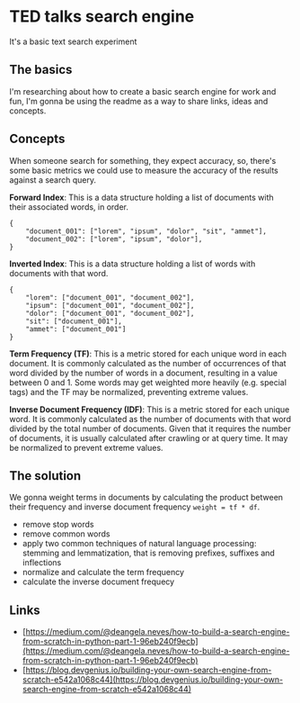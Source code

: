 # TED talks search engine

It's a basic text search experiment

## The basics

I'm researching about how to create a basic search engine for work and fun, I'm gonna be using the readme as a way to share links, ideas and concepts.

## Concepts

When someone search for something, they expect accuracy, so, there's some basic metrics we could use to measure the accuracy of the results against a search query.

__Forward Index__: This is a data structure holding a list of documents with their associated words, in order.

```
{
    "document_001": ["lorem", "ipsum", "dolor", "sit", "ammet"],
    "document_002": ["lorem", "ipsum", "dolor"],
}
```

__Inverted Index__: This is a data structure holding a list of words with documents with that word. 

```
{
    "lorem": ["document_001", "document_002"],
    "ipsum": ["document_001", "document_002"],
    "dolor": ["document_001", "document_002"],
    "sit": ["document_001"],
    "ammet": ["document_001"]
}
```

__Term Frequency (TF)__: This is a metric stored for each unique word in each document. It is commonly calculated as the number of occurrences of that word divided by the number of words in a document, resulting in a value between 0 and 1. Some words may get weighted more heavily (e.g. special tags) and the TF may be normalized, preventing extreme values.

__Inverse Document Frequency (IDF)__: This is a metric stored for each unique word. It is commonly calculated as the number of documents with that word divided by the total number of documents. Given that it requires the number of documents, it is usually calculated after crawling or at query time. It may be normalized to prevent extreme values.

## The solution

We gonna weight terms in documents by calculating the product between their frequency and inverse document frequency `weight = tf * df`.

- remove stop words
- remove common words
- apply two common techniques of natural language processing: stemming and lemmatization, that is removing prefixes, suffixes and inflections
- normalize and calculate the term frequency
- calculate the inverse document frequecy


## Links

- [https://medium.com/@deangela.neves/how-to-build-a-search-engine-from-scratch-in-python-part-1-96eb240f9ecb](https://medium.com/@deangela.neves/how-to-build-a-search-engine-from-scratch-in-python-part-1-96eb240f9ecb)
- [https://blog.devgenius.io/building-your-own-search-engine-from-scratch-e542a1068c44](https://blog.devgenius.io/building-your-own-search-engine-from-scratch-e542a1068c44)
